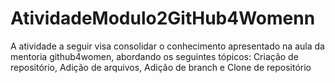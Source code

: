 # AtividadeModulo2GitHub4Womenn
A atividade a seguir visa consolidar o conhecimento apresentado na aula da mentoria github4women, abordando os seguintes tópicos:  Criação de repositório, Adição de arquivos, Adição de branch e Clone de repositório
